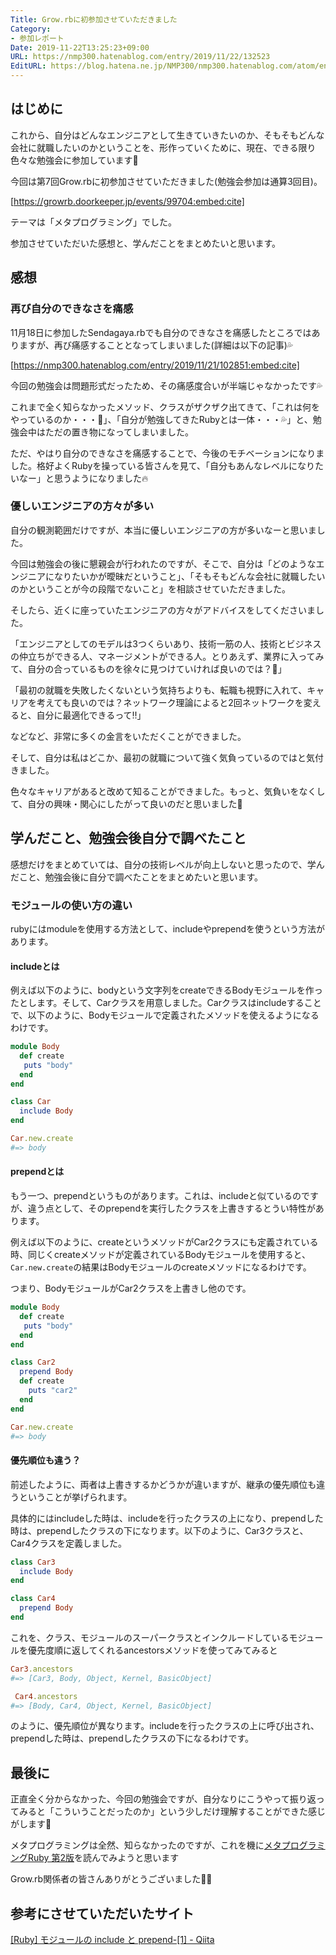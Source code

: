 ```yaml
---
Title: Grow.rbに初参加させていただきました
Category:
- 参加レポート
Date: 2019-11-22T13:25:23+09:00
URL: https://nmp300.hatenablog.com/entry/2019/11/22/132523
EditURL: https://blog.hatena.ne.jp/NMP300/nmp300.hatenablog.com/atom/entry/26006613469452813
---
```


## はじめに

これから、自分はどんなエンジニアとして生きていきたいのか、そもそもどんな会社に就職したいのかということを、形作っていくために、現在、できる限り色々な勉強会に参加しています💪

今回は第7回Grow.rbに初参加させていただきました(勉強会参加は通算3回目)。



[https://growrb.doorkeeper.jp/events/99704:embed:cite]



テーマは「メタプログラミング」でした。

参加させていただいた感想と、学んだことをまとめたいと思います。

## 感想

### 再び自分のできなさを痛感

11月18日に参加したSendagaya.rbでも自分のできなさを痛感したところではありますが、再び痛感することとなってしまいました(詳細は以下の記事)💦



[https://nmp300.hatenablog.com/entry/2019/11/21/102851:embed:cite]



今回の勉強会は問題形式だったため、その痛感度合いが半端じゃなかったです💦

これまで全く知らなかったメソッド、クラスがザクザク出てきて、「これは何をやっているのか・・・🥶」、「自分が勉強してきたRubyとは一体・・・💦」と、勉強会中はただの置き物になってしまいました。

ただ、やはり自分のできなさを痛感することで、今後のモチベーションになりました。格好よくRubyを操っている皆さんを見て、「自分もあんなレベルになりたいなー」と思うようになりました🔥

### 優しいエンジニアの方々が多い

自分の観測範囲だけですが、本当に優しいエンジニアの方が多いなーと思いました。

今回は勉強会の後に懇親会が行われたのですが、そこで、自分は「どのようなエンジニアになりたいかが曖昧だということ」、「そもそもどんな会社に就職したいのかということが今の段階でないこと」を相談させていただきました。

そしたら、近くに座っていたエンジニアの方々がアドバイスをしてくださいました。

「エンジニアとしてのモデルは3つくらいあり、技術一筋の人、技術とビジネスの仲立ちができる人、マネージメントができる人。とりあえず、業界に入ってみて、自分の合っているものを徐々に見つけていければ良いのでは？🤔」

「最初の就職を失敗したくないという気持ちよりも、転職も視野に入れて、キャリアを考えても良いのでは？ネットワーク理論によると2回ネットワークを変えると、自分に最適化できるって‼️」

などなど、非常に多くの金言をいただくことができました。

そして、自分は私はどこか、最初の就職について強く気負っているのではと気付きました。

色々なキャリアがあると改めて知ることができました。もっと、気負いをなくして、自分の興味・関心にしたがって良いのだと思いました💪

## 学んだこと、勉強会後自分で調べたこと

感想だけをまとめていては、自分の技術レベルが向上しないと思ったので、学んだこと、勉強会後に自分で調べたことをまとめたいと思います。

### モジュールの使い方の違い

rubyにはmoduleを使用する方法として、includeやprependを使うという方法があります。

#### includeとは

例えば以下のように、bodyという文字列をcreateできるBodyモジュールを作ったとします。そして、Carクラスを用意しました。Carクラスはincludeすることで、以下のように、Bodyモジュールで定義されたメソッドを使えるようになるわけです。

```ruby
module Body
  def create
   puts "body"
  end
end

class Car
  include Body
end

Car.new.create
#=> body
```

#### prependとは

もう一つ、prependというものがあります。これは、includeと似ているのですが、違う点として、そのprependを実行したクラスを上書きするとうい特性があります。

例えば以下のように、createというメソッドがCar2クラスにも定義されている時、同じくcreateメソッドが定義されているBodyモジュールを使用すると、`Car.new.create`の結果はBodyモジュールのcreateメソッドになるわけです。

つまり、BodyモジュールがCar2クラスを上書きし他のです。

```ruby
module Body
  def create
   puts "body"
  end
end

class Car2
  prepend Body
  def create
    puts "car2"
  end
end

Car.new.create
#=> body
```

#### 優先順位も違う？

前述したように、両者は上書きするかどうかが違いますが、継承の優先順位も違うということが挙げられます。

具体的にはincludeした時は、includeを行ったクラスの上になり、prependした時は、prependしたクラスの下になります。以下のように、Car3クラスと、Car4クラスを定義しました。

```ruby
class Car3
  include Body
end

class Car4
  prepend Body
end
```

これを、クラス、モジュールのスーパークラスとインクルードしているモジュールを優先度順に返してくれるancestorsメソッドを使ってみてみると

```ruby
Car3.ancestors
#=> [Car3, Body, Object, Kernel, BasicObject]

 Car4.ancestors
#=> [Body, Car4, Object, Kernel, BasicObject]
```

のように、優先順位が異なります。includeを行ったクラスの上に呼び出され、prependした時は、prependしたクラスの下になるわけです。


## 最後に

正直全く分からなかった、今回の勉強会ですが、自分なりにこうやって振り返ってみると「こういうことだったのか」という少しだけ理解することができた感じがします💪

メタプログラミングは全然、知らなかったのですが、これを機に[メタプログラミングRuby 第2版](https://www.amazon.co.jp/%E3%83%A1%E3%82%BF%E3%83%97%E3%83%AD%E3%82%B0%E3%83%A9%E3%83%9F%E3%83%B3%E3%82%B0Ruby-%E7%AC%AC2%E7%89%88-Paolo-Perrotta/dp/4873117437)を読んでみようと思います

Grow.rb関係者の皆さんありがとうございました🙇‍♂️


## 参考にさせていただいたサイト
[\[Ruby\] モジュールの include と prepend\-\[1\] \- Qiita](https://qiita.com/ksh-fthr/items/5bfc3583e85ed124f4bb)

